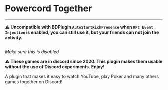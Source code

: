 # Powercord Together

---

**⚠️ Uncompatible with BDPlugin `AutoStartRichPresence` when `RPC Event Injection` is enabled, you can still use it, but your friends can not join the activity.**

<img src="https://i.imgur.com/tBdxVVg.png" alt="">

*Make sure this is disabled*

**⚠️ These games are in discord since 2020. This plugin makes them usable without the use of Discord experiments. Enjoy!**

A plugin that makes it easy to watch YouTube, play Poker and many others games together on Discord!

<img src="https://i.imgur.com/s5y2pEY.gif" align="center" alt="">
